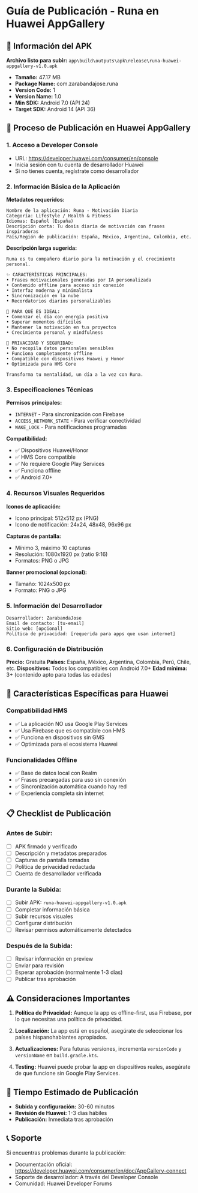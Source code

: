 # Guía de Publicación - Runa en Huawei AppGallery

## 📱 Información del APK

**Archivo listo para subir:** `app\build\outputs\apk\release\runa-huawei-appgallery-v1.0.apk`
- **Tamaño:** 47.17 MB
- **Package Name:** com.zarabandajose.runa
- **Version Code:** 1
- **Version Name:** 1.0
- **Min SDK:** Android 7.0 (API 24)
- **Target SDK:** Android 14 (API 36)

## 🏪 Proceso de Publicación en Huawei AppGallery

### 1. Acceso a Developer Console
- URL: https://developer.huawei.com/consumer/en/console
- Inicia sesión con tu cuenta de desarrollador Huawei
- Si no tienes cuenta, regístrate como desarrollador

### 2. Información Básica de la Aplicación

**Metadatos requeridos:**
```
Nombre de la aplicación: Runa - Motivación Diaria
Categoría: Lifestyle / Health & Fitness
Idiomas: Español (España)
Descripción corta: Tu dosis diaria de motivación con frases inspiradoras
País/Región de publicación: España, México, Argentina, Colombia, etc.
```

**Descripción larga sugerida:**
```
Runa es tu compañero diario para la motivación y el crecimiento personal. 

✨ CARACTERÍSTICAS PRINCIPALES:
• Frases motivacionales generadas por IA personalizada
• Contenido offline para acceso sin conexión
• Interfaz moderna y minimalista
• Sincronización en la nube
• Recordatorios diarios personalizables

🎯 PARA QUÉ ES IDEAL:
• Comenzar el día con energía positiva
• Superar momentos difíciles
• Mantener la motivación en tus proyectos
• Crecimiento personal y mindfulness

🔐 PRIVACIDAD Y SEGURIDAD:
• No recopila datos personales sensibles
• Funciona completamente offline
• Compatible con dispositivos Huawei y Honor
• Optimizada para HMS Core

Transforma tu mentalidad, un día a la vez con Runa.
```

### 3. Especificaciones Técnicas

**Permisos principales:**
- `INTERNET` - Para sincronización con Firebase
- `ACCESS_NETWORK_STATE` - Para verificar conectividad
- `WAKE_LOCK` - Para notificaciones programadas

**Compatibilidad:**
- ✅ Dispositivos Huawei/Honor
- ✅ HMS Core compatible
- ✅ No requiere Google Play Services
- ✅ Funciona offline
- ✅ Android 7.0+

### 4. Recursos Visuales Requeridos

**Iconos de aplicación:**
- Icono principal: 512x512 px (PNG)
- Icono de notificación: 24x24, 48x48, 96x96 px

**Capturas de pantalla:**
- Mínimo 3, máximo 10 capturas
- Resolución: 1080x1920 px (ratio 9:16)
- Formatos: PNG o JPG

**Banner promocional (opcional):**
- Tamaño: 1024x500 px
- Formato: PNG o JPG

### 5. Información del Desarrollador

```
Desarrollador: ZarabandaJose
Email de contacto: [tu-email]
Sitio web: [opcional]
Política de privacidad: [requerida para apps que usan internet]
```

### 6. Configuración de Distribución

**Precio:** Gratuita
**Países:** España, México, Argentina, Colombia, Perú, Chile, etc.
**Dispositivos:** Todos los compatibles con Android 7.0+
**Edad mínima:** 3+ (contenido apto para todas las edades)

## 🔧 Características Específicas para Huawei

### Compatibilidad HMS
- ✅ La aplicación NO usa Google Play Services
- ✅ Usa Firebase que es compatible con HMS
- ✅ Funciona en dispositivos sin GMS
- ✅ Optimizada para el ecosistema Huawei

### Funcionalidades Offline
- ✅ Base de datos local con Realm
- ✅ Frases precargadas para uso sin conexión
- ✅ Sincronización automática cuando hay red
- ✅ Experiencia completa sin internet

## 📋 Checklist de Publicación

### Antes de Subir:
- [ ] APK firmado y verificado
- [ ] Descripción y metadatos preparados
- [ ] Capturas de pantalla tomadas
- [ ] Política de privacidad redactada
- [ ] Cuenta de desarrollador verificada

### Durante la Subida:
- [ ] Subir APK: `runa-huawei-appgallery-v1.0.apk`
- [ ] Completar información básica
- [ ] Subir recursos visuales
- [ ] Configurar distribución
- [ ] Revisar permisos automáticamente detectados

### Después de la Subida:
- [ ] Revisar información en preview
- [ ] Enviar para revisión
- [ ] Esperar aprobación (normalmente 1-3 días)
- [ ] Publicar tras aprobación

## ⚠️ Consideraciones Importantes

1. **Política de Privacidad:** Aunque la app es offline-first, usa Firebase, por lo que necesitas una política de privacidad.

2. **Localización:** La app está en español, asegúrate de seleccionar los países hispanohablantes apropiados.

3. **Actualizaciones:** Para futuras versiones, incrementa `versionCode` y `versionName` en `build.gradle.kts`.

4. **Testing:** Huawei puede probar la app en dispositivos reales, asegúrate de que funcione sin Google Play Services.

## 🚀 Tiempo Estimado de Publicación

- **Subida y configuración:** 30-60 minutos
- **Revisión de Huawei:** 1-3 días hábiles
- **Publicación:** Inmediata tras aprobación

## 📞 Soporte

Si encuentras problemas durante la publicación:
- Documentación oficial: https://developer.huawei.com/consumer/en/doc/AppGallery-connect
- Soporte de desarrollador: A través del Developer Console
- Comunidad: Huawei Developer Forums

